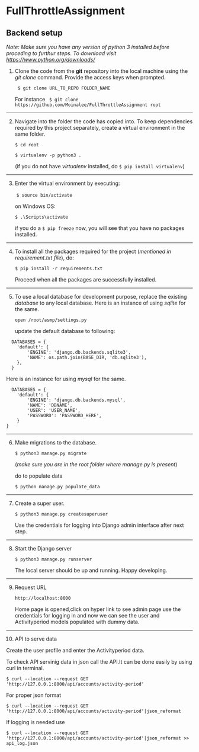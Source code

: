 # FullThrottleAssignment



## Backend setup

*Note: Make sure you have any version of python 3 installed before proceding to  furthur steps. To download visit https://www.python.org/downloads/*



1. Clone the code from the **git** repository into the local machine using the *git clone* command. Provide the access keys when prompted.

   ` $ git clone URL_TO_REPO FOLDER_NAME`

   For instance
   ` $ git clone https://github.com/Moinalee/FullThrottleAssignment root`

------

2. Navigate into the folder the code has copied into. To keep dependencies required by this project separately, create a virtual environment in the same folder.

   `$ cd root`

   `$ virtualenv -p python3 .`

   

   (if you do not have *virtualenv* installed, do   `$ pip install virtualenv`)

------

3. Enter the virtual environment by executing:

   ​     `$ source bin/activate`

   on Windows OS:  

   `$ .\Scripts\activate`

   if you do a   `$ pip freeze`   now, you will see that you have no packages installed.

------

4. To install all the packages required for the project (*mentioned in requirement.txt file*), do:

   `$ pip install -r requirements.txt`

   Proceed when all the packages are successfully installed.

------

5. To use a local database for development purpose, replace the existing *database* to any local database.
   Here is an instance of using *sqlite* for the same.

   `open /root/asmp/settings.py`

   update the default database to following:

```
  DATABASES = {
    'default': {
        'ENGINE': 'django.db.backends.sqlite3',
        'NAME': os.path.join(BASE_DIR, 'db.sqlite3'),
    },
  }
```
   Here is an instance for using *mysql* for the same.

```
  DATABASES = {
    'default': {
        'ENGINE': 'django.db.backends.mysql',
        'NAME': 'DBNAME',
        'USER': 'USER_NAME',
        'PASSWORD': 'PASSWORD_HERE',
    }
}
```
------

6. Make migrations to the database.

   `$ python3 manage.py migrate`

    (*make sure you are in the root folder where manage.py is present*)

   do to populate data

   `$ python manage.py populate_data`

   
------

7. Create a super user.

   `$ python3 manage.py createsuperuser`

   Use the credentials for logging into Django admin interface after next step.

------

8. Start the Django server

   `$ python3 manage.py runserver`

   The local server should be up and running. Happy developing.


------

9. Request URL
   
   `http://localhost:8000`

   Home page is opened,click on hyper link to see admin page use the credentials for logging in and now we can see the user and Activityperiod models populated with dummy data.

------

10. API to serve data

   Create the user profile and enter the Activityperiod data.

   To check API servinig data in json call the API.It can be done easily by using curl in terminal.

   `$ curl --location --request GET 'http://127.0.0.1:8000/api/accounts/activity-period'`

   For proper json format

   `$ curl --location --request GET 'http://127.0.0.1:8000/api/accounts/activity-period'|json_reformat`

   If logging is needed use

   `$ curl --location --request GET 'http://127.0.0.1:8000/api/accounts/activity-period'|json_reformat >> api_log.json`

